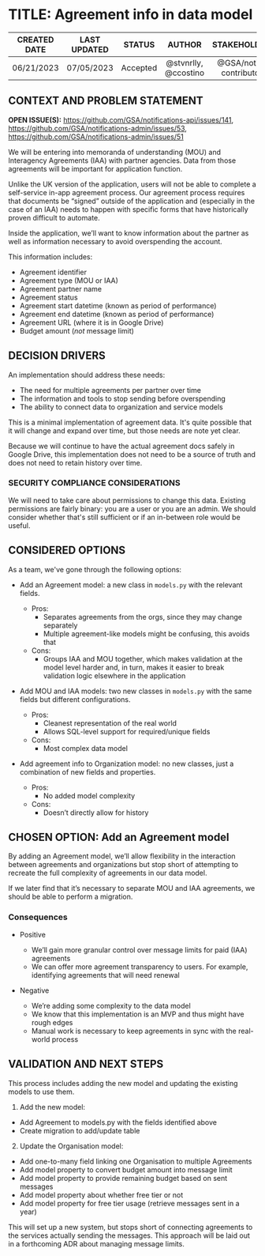 # TITLE: Agreement info in data model


| CREATED DATE | LAST UPDATED | STATUS | AUTHOR | STAKEHOLDERS |
| :---: | :---: | :---: | :---: | :---: |
| 06/21/2023 | 07/05/2023 | Accepted | @stvnrlly, @ccostino | @GSA/notify-contributors |


## CONTEXT AND PROBLEM STATEMENT

**OPEN ISSUE(S):** https://github.com/GSA/notifications-api/issues/141, https://github.com/GSA/notifications-admin/issues/53, https://github.com/GSA/notifications-admin/issues/51 

We will be entering into memoranda of understanding (MOU) and Interagency Agreements (IAA) with partner agencies. Data from those agreements will be important for application function.

Unlike the UK version of the application, users will not be able to complete a self-service in-app agreement process. Our agreement process requires that documents be “signed” outside of the application and (especially in the case of an IAA) needs to happen with specific forms that have historically proven difficult to automate.

Inside the application, we’ll want to know information about the partner as well as information necessary to avoid overspending the account.

This information includes:
- Agreement identifier
- Agreement type (MOU or IAA)
- Agreement partner name
- Agreement status
- Agreement start datetime (known as period of performance)
- Agreement end datetime (known as period of performance)
- Agreement URL (where it is in Google Drive)
- Budget amount (*not* message limit)


## DECISION DRIVERS

An implementation should address these needs:

- The need for multiple agreements per partner over time
- The information and tools to stop sending before overspending
- The ability to connect data to organization and service models

This is a minimal implementation of agreement data. It's quite possible that 
it will change and expand over time, but those needs are note yet clear.

Because we will continue to have the actual agreement docs safely in Google 
Drive, this implementation does not need to be a source of truth and does not 
need to retain history over time.


### SECURITY COMPLIANCE CONSIDERATIONS

We will need to take care about permissions to change this data. Existing 
permissions are fairly binary: you are a user or you are an admin. We should 
consider whether that's still sufficient or if an in-between role would be 
useful.


## CONSIDERED OPTIONS

As a team, we've gone through the following options:

- Add an Agreement model: a new class in `models.py` with the relevant fields.
  - Pros:
    - Separates agreements from the orgs, since they may change separately
    - Multiple agreement-like models might be confusing, this avoids that
  - Cons:
    - Groups IAA and MOU together, which makes validation at the model level harder 
      and, in turn, makes it easier to break validation logic elsewhere in the 
      application

- Add MOU and IAA models: two new classes in `models.py` with the same fields 
  but different configurations.
  - Pros:
    - Cleanest representation of the real world
    - Allows SQL-level support for required/unique fields 
  - Cons:
    - Most complex data model

- Add agreement info to Organization model: no new classes, just a combination
  of new fields and properties.
  - Pros:
    - No added model complexity
  - Cons:
    - Doesn’t directly allow for history


## CHOSEN OPTION: Add an Agreement model

By adding an Agreement model, we’ll allow flexibility in the interaction between agreements and organizations but stop short of attempting to recreate the full complexity of agreements in our data model.

If we later find that it’s necessary to separate MOU and IAA agreements, we should be able to perform a migration.


### Consequences

- Positive
  - We’ll gain more granular control over message limits for paid (IAA) agreements
  - We can offer more agreement transparency to users. For example, identifying 
  agreements that will need renewal

- Negative
  - We’re adding some complexity to the data model
  - We know that this implementation is an MVP and thus might have rough edges
  - Manual work is necessary to keep agreements in sync with the real-world process


## VALIDATION AND NEXT STEPS

This process includes adding the new model and updating the existing models to 
use them.

1. Add the new model:
- Add Agreement to models.py with the fields identified above
- Create migration to add/update table

2. Update the Organisation model:
- Add one-to-many field linking one Organisation to multiple Agreements
- Add model property to convert budget amount into message limit
- Add model property to provide remaining budget based on sent messages
- Add model property about whether free tier or not
- Add model property for free tier usage (retrieve messages sent in a year)

This will set up a new system, but stops short of connecting agreements to the 
services actually sending the messages. This approach will be laid out in a 
forthcoming ADR about managing message limits.
